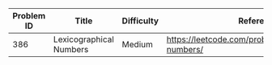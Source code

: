 | Problem ID | Title | Difficulty | Reference
| --- | --- | --- | ---
| 386 | Lexicographical Numbers | Medium | https://leetcode.com/problems/lexicographical-numbers/
